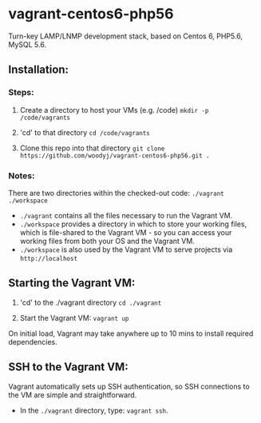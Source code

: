 # vagrant-centos6-php56
Turn-key LAMP/LNMP development stack, based on Centos 6, PHP5.6, MySQL 5.6.

## Installation:
### Steps:
1. Create a directory to host your VMs (e.g. /code)
	`mkdir -p /code/vagrants`

2. 'cd' to that directory
	`cd /code/vagrants`

3. Clone this repo into that directory 
	`git clone https://github.com/woodyj/vagrant-centos6-php56.git .`

### Notes:
There are two directories within the checked-out code:
  `./vagrant`
  `./workspace`
  
- `./vagrant` contains all the files necessary to run the Vagrant VM.
- `./workspace` provides a directory in which to store your working files, which is file-shared to the Vagrant VM - so you can access your working files from both your OS and the Vagrant VM.
- `./workspace` is also used by the Vagrant VM to serve projects via `http://localhost`

## Starting the Vagrant VM:
1. 'cd' to the ./vagrant directory
	`cd ./vagrant`

2. Start the Vagrant VM:
  `vagrant up`

On initial load, Vagrant may take anywhere up to 10 mins to install required dependencies.

## SSH to the Vagrant VM:
Vagrant automatically sets up SSH authentication, so SSH connections to the VM are simple and straightforward.

- In the `./vagrant` directory, type: `vagrant ssh`.